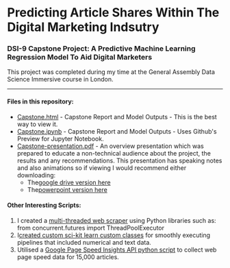 # Predicting Article Shares Within The Digital Marketing Indsutry

### DSI-9 Capstone Project: A Predictive Machine Learning Regression Model To Aid Digital Marketers

This project was completed during my time at the General Assembly Data Science Immersive course in London.

- - - -

#### Files in this repository:

* [Capstone.html](https://jamesaphoenix.github.io/Capstone_Project_Predicting_Article_Shares/Capstone_Final_Report.html) - Capstone Report and Model Outputs - This is the best way to view it.
* [Capstone.ipynb](/docs/Capstone_Final_Report.ipynb) - Capstone Report and Model Outputs - Uses Github's Preview for Jupyter Notebook. 
* [Capstone-presentation.pdf](/docs/Final_Capstone_Presentation.pdf) - An overview presentation which was prepared to educate a non-technical audience about the project, the results and any recommendations. This presentation has speaking notes and also animations so if viewing I would recommend either downloading:
  * The[google drive version here](https://docs.google.com/presentation/d/1Hudv0TvJ6jp7txaUcfAKBlN_rDH0PgFqPK1Udow8D3s/edit?usp=sharing')
  * The[powerpoint version here](/docs/Capstone_Presentation.pptx)


#### Other Interesting Scripts:

 1. I created a [multi-threaded web scraper](/Web_Crawlers/Multi_Thread_Article_Scraper.ipynb) using Python libraries such as: from concurrent.futures import ThreadPoolExecutor 
 2. I[created custom sci-kit learn custom classes](https://github.com/jamesaphoenix/Custom_Sci-kit_Learn_Classes) for smoothly executing pipelines that included numerical and text data. 
 3. Utilised a [Google Page Speed Insights API python script](/Data-Google_Page_Speed_Insights/Google_Page_Speed_Insights.py.ipynb) to collect web page speed data for 15,000 articles.

